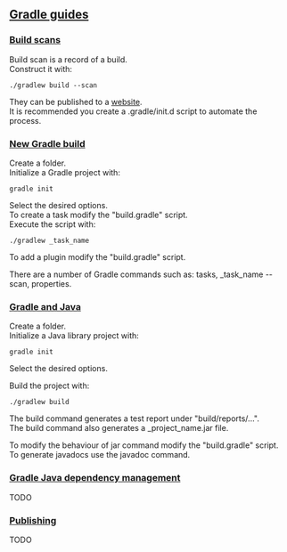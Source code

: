## [Gradle guides](https://gradle.org/guides/)

### [Build scans](https://guides.gradle.org/creating-build-scans/)

Build scan is a record of a build.  
Construct it with:  
```
./gradlew build --scan
```
They can be published to a [website](https://scans.gradle.com/).  
It is recommended you create a .gradle/init.d script to automate the process.  

### [New Gradle build](https://guides.gradle.org/creating-new-gradle-builds/)

Create a folder.  
Initialize a Gradle project with:  
```
gradle init
```
Select the desired options.  
To create a task modify the "build.gradle" script.  
Execute the script with:
```
./gradlew _task_name
```
To add a plugin modify the "build.gradle" script.  

There are a number of Gradle commands such as: tasks, _task_name --scan, properties.  

### [Gradle and Java](https://guides.gradle.org/building-java-libraries/)

Create a folder.  
Initialize a Java library project with:  
```
gradle init
```
Select the desired options.  

Build the project with:  
```
./gradlew build
```
The build command generates a test report under "build/reports/...".  
The build command also generates a _project_name.jar file.  

To modify the behaviour of jar command modify the "build.gradle" script.  
To generate javadocs use the javadoc command.  

### [Gradle Java dependency management](https://docs.gradle.org/current/userguide/dependency_management_for_java_projects.html)

TODO

### [Publishing](https://docs.gradle.org/5.0/userguide/publishing_overview.html#publishing_overview)

TODO